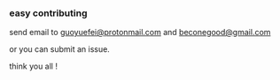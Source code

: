 ### easy contributing

send email to guoyuefei@protonmail.com and beconegood@gmail.com  

or you can submit an issue.

think you all !

